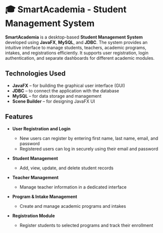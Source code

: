 # 🎓 SmartAcademia - Student Management System

**SmartAcademia** is a desktop-based **Student Management System** developed using **JavaFX**, **MySQL**, and **JDBC**. The system provides an intuitive interface to manage students, teachers, academic programs, intakes, and registrations efficiently. It supports user registration, login authentication, and separate dashboards for different academic modules.


## Technologies Used

- **JavaFX** – for building the graphical user interface (GUI)  
- **JDBC** – to connect the application with the database  
- **MySQL** – for data storage and management  
- **Scene Builder** – for designing JavaFX UI

## Features

- **User Registration and Login**  
  - New users can register by entering first name, last name, email, and password  
  - Registered users can log in securely using their email and password

- **Student Management**  
  - Add, view, update, and delete student records  

- **Teacher Management**  
  - Manage teacher information in a dedicated interface  

- **Program & Intake Management**  
  - Create and manage academic programs and intakes  

- **Registration Module**  
  - Register students to selected programs and track their enrollment



